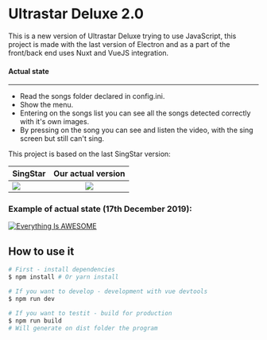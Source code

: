 # Ultrastar Deluxe 2.0

This is a new version of Ultrastar Deluxe trying to use JavaScript, this project is made with the last version of Electron and as a part of the front/back end uses Nuxt and VueJS integration.

#### Actual state
-----


* Read the songs folder declared in config.ini.
* Show the menu.
* Entering on the songs list you can see all the songs detected correctly with it's own images.
* By pressing on the song you can see and listen the video, with the sing screen but still can't sing.

This project is based on the last SingStar version:

| SingStar        | Our actual version           |
| ------------- |:-------------:|
| <img src="https://i.imgur.com/KqgCncQ.jpg" />     | <img src="https://i.imgur.com/ppm54mn.jpg"  /> |

### Example of actual state (17th December 2019):
[![Everything Is AWESOME](https://img.youtube.com/vi/7F2RwrDpSO4/0.jpg)](https://www.youtube.com/watch?v=7F2RwrDpSO4 "See demo.")

## How to use it

``` bash
# First - install dependencies
$ npm install # Or yarn install

# If you want to develop - development with vue devtools
$ npm run dev

# If you want to testit - build for production
$ npm run build
# Will generate on dist folder the program
